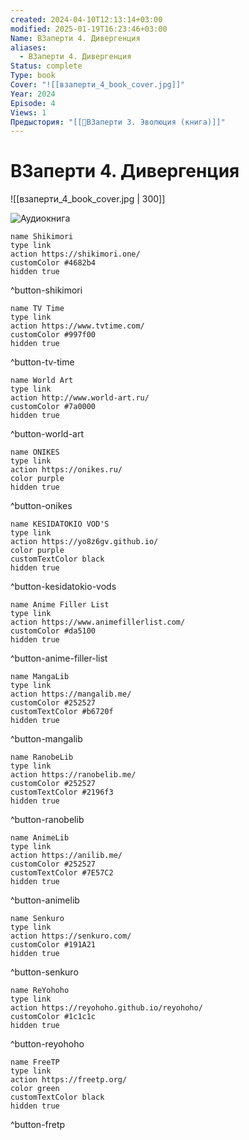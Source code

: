 ```yaml
---
created: 2024-04-10T12:13:14+03:00
modified: 2025-01-19T16:23:46+03:00
Name: ВЗаперти 4. Дивергенция
aliases:
  - ВЗаперти 4. Дивергенция
Status: complete
Type: book
Cover: "![[взаперти_4_book_cover.jpg]]"
Year: 2024
Episode: 4
Views: 1
Предыстория: "[[📘ВЗаперти 3. Эволюция (книга)]]"
---
```


# ВЗаперти 4. Дивергенция

![[взаперти_4_book_cover.jpg | 300]]

![Аудиокнига](https://youtu.be/UI1YC45PbUI?si=JjBAfkPDX5_N6_Cn)


```button
name Shikimori
type link
action https://shikimori.one/
customColor #4682b4
hidden true
```
^button-shikimori

```button
name TV Time
type link
action https://www.tvtime.com/
customColor #997f00
hidden true
```
^button-tv-time

```button
name World Art
type link
action http://www.world-art.ru/
customColor #7a0000
hidden true
```
^button-world-art

```button
name ONIKES
type link
action https://onikes.ru/
color purple
hidden true
```
^button-onikes

```button
name KESIDATOKIO VOD'S
type link
action https://yo8z6gv.github.io/
color purple
customTextColor black
hidden true
```
^button-kesidatokio-vods

```button
name Anime Filler List
type link
action https://www.animefillerlist.com/
customColor #da5100
hidden true
```
^button-anime-filler-list

```button
name MangaLib
type link
action https://mangalib.me/
customColor #252527
customTextColor #b6720f
hidden true
```
^button-mangalib

```button
name RanobeLib
type link
action https://ranobelib.me/
customColor #252527
customTextColor #2196f3
hidden true
```
^button-ranobelib

```button
name AnimeLib
type link
action https://anilib.me/
customColor #252527
customTextColor #7E57C2
hidden true
```
^button-animelib

```button
name Senkuro
type link
action https://senkuro.com/
customColor #191A21
hidden true
```
^button-senkuro

```button
name ReYohoho
type link
action https://reyohoho.github.io/reyohoho/
customColor #1c1c1c
hidden true
```
^button-reyohoho

```button
name FreeTP
type link
action https://freetp.org/
color green
customTextColor black
hidden true
```
^button-fretp
